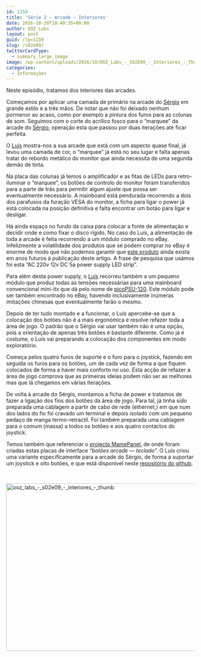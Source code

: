 ```yaml
---
id: 1159
title: 'Série 2 — Arcade — Interiores'
date: 2016-10-20T10:40:35+00:00
author: OOZ Labs
layout: post
guid: /?p=1159
slug: /s02e09/
twitterCardType:
  - summary_large_image
image: /wp-content/uploads/2016/10/OOZ_Labs_-_S02E09_-_Interiores_-_Thumb.jpeg
categories:
  - Informações
---
```

Neste episódio, tratamos dos interiores das arcades.



Começamos por aplicar uma camada de primário na arcade do [Sérgio](/series/serie-2/convidado-especial-sergio-bernardino/) em grande estilo e a três mãos. De notar que não foi deixado nenhum pormenor ao acaso, como por exemplo a pintura dos furos para as colunas de som. Seguimos com o corte do acrílico fosco para o &#8220;marquee&#8221; da arcade do [Sérgio](/series/serie-2/convidado-especial-sergio-bernardino/), operação esta que passou por duas iterações até ficar perfeita.

O [Luís](/equipa/luis-correia/) mostra-nos a sua arcade que está com um aspecto quase final, já levou uma camada de cor, o &#8220;marquee&#8221; já está no seu lugar e falta apenas tratar do rebordo metálico do monitor que ainda necessita de uma segunda demão de tinta.

Na placa das colunas já temos o amplificador e as fitas de LEDs para retro-iluminar o &#8220;marquee&#8221;, os botões de controlo do monitor foram transferidos para a parte de trás para permitir algum ajuste que possa ser eventualmente necessário. A mainboard está pendurada recorrendo a dois dos parafusos da furação VESA do monitor, a ficha para ligar o power já está colocada na posição definitiva e falta encontrar um botão para ligar e desligar.

Há ainda espaço no fundo da caixa para colocar a fonte de alimentação e decidir onde e como fixar o disco rígido. No caso do Luís, a alimentação de toda a arcade é feita recorrendo a um módulo comprado no eBay. Infelizmente a volatilidade dos produtos que se podem comprar no eBay é enorme de modo que não podemos garantir que [este produto](http://www.ebay.com/272154382947) ainda exista em anos futuros à publicação deste artigo. A frase de pesquisa que usámos foi esta &#8220;AC 220v 12v DC 5a power supply LED strip&#8221;.

Para além desta power supply, o [Luís](/equipa/luis-correia/) recorreu também a um pequeno módulo que produz todas as tensões necessárias para uma mainboard convencional mini-itx que dá pelo nome de [picoPSU-120](http://www.mini-box.com/s.nl/it.A/id.417/.f). Este módulo pode ser também encontrado no eBay, havendo inclusivamente inúmeras imitações chinesas que eventualmente farão o mesmo.

Depois de ter tudo montado e a funcionar, o Luís apercebe-se que a colocação dos botões não é a mais ergonómica e resolve refazer toda a área de jogo. O padrão que o Sérgio vai usar também não é uma opção, pois a orientação de apenas três botões é bastante diferente. Como já é costume, o Luís vai preparando a colocação dos componentes em modo exploratório.

Começa pelos quatro furos de suporte e o furo para o joystick, fazendo em seguida os furos para os botões, um de cada vez de forma a que fiquem colocados de forma a haver mais conforto no uso. Esta acção de refazer a área de jogo comprova que as primeiras ideias podem não ser as melhores mas que lá chegamos em várias iterações.

De volta à arcade do Sérgio, montamos a ficha de power e tratamos de fazer a ligação dos fios dos botões da área de jogo. Para tal, já tinha sido preparada uma cablagem a partir de cabo de rede (ethernet,) em que num dos lados do fio foi cravado um terminal e depois isolado com um pequeno pedaço de manga termo-retractil. Foi também preparada uma cablagem para o comum (massa) a todos os botões e aos quatro contactos do joystick.

Temos também que referenciar o [projecto MamePanel,](http://vusb.wikidot.com/project:mamepanel) de onde foram criadas estas placas de interface _&#8220;botões arcade — teclado&#8221;._ O Luís criou uma variante especificamente para a arcade do Sérgio, de forma a suportar um joystick e oito botões, e que está disponível neste [repositório do github](https://github.com/OOZLabs/mamepanel).

&nbsp;

[<img class="aligncenter size-large wp-image-1163" src="/wp-content/uploads/2016/10/OOZ_Labs_-_S02E09_-_Interiores_-_Thumb-1024x576.jpeg" alt="ooz_labs_-_s02e09_-_interiores_-_thumb" width="792" height="446" srcset="/wp-content/uploads/2016/10/OOZ_Labs_-_S02E09_-_Interiores_-_Thumb-1024x576.jpeg 1024w, /wp-content/uploads/2016/10/OOZ_Labs_-_S02E09_-_Interiores_-_Thumb-300x169.jpeg 300w, /wp-content/uploads/2016/10/OOZ_Labs_-_S02E09_-_Interiores_-_Thumb-768x432.jpeg 768w" sizes="(max-width: 792px) 100vw, 792px" />](/wp-content/uploads/2016/10/OOZ_Labs_-_S02E09_-_Interiores_-_Thumb.jpeg)

&nbsp;